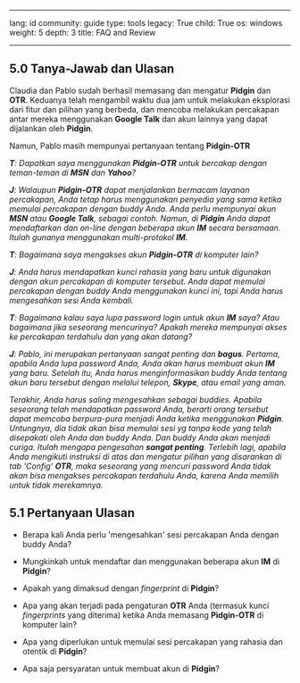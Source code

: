 

---

lang: id
community: guide
type: tools
legacy: True
child: True
os: windows
weight: 5
depth: 3
title: FAQ and Review

---

<a name="6.0"></a>
## 5.0 Tanya-Jawab dan Ulasan ##

Claudia dan Pablo sudah berhasil memasang dan mengatur **Pidgin** dan **OTR**. Keduanya telah mengambil waktu dua jam untuk melakukan eksplorasi dari fitur dan pilihan yang berbeda, dan mencoba melakukan percakapan antar mereka menggunakan **Google Talk** dan akun lainnya yang dapat dijalankan oleh **Pidgin**. 

Namun, Pablo masih mempunyai pertanyaan tentang **Pidgin-OTR**

<div class="background" markdown="1"> 

***T**: Dapatkan saya menggunakan **Pidgin-OTR** untuk bercakap dengan teman-teman di **MSN** dan **Yahoo**?*

***J**: Walaupun **Pidgin-OTR** dapat menjalankan bermacam layanan percakapan, Anda tetap harus menggunakan penyedia yang sama ketika memulai percakapan dengan buddy Anda. Anda perlu mempunyai akun **MSN** atau **Google Talk**, sebagai contoh. Namun, di **Pidgin** Anda dapat mendaftarkan dan on-line dengan beberapa akun **IM** secara bersamaan. Itulah gunanya menggunakan multi-protokol **IM**.*

***T**: Bagaimana saya mengakses akun **Pidgin-OTR** di komputer lain?*

***J**: Anda harus mendapatkan kunci rahasia yang baru untuk digunakan dengan akun percakapan di komputer tersebut. Anda dapat memulai percakapan dengan buddy Anda menggunakan kunci ini, tapi Anda harus mengesahkan sesi Anda kembali.*

***T**: Bagaimana kalau saya lupa password login untuk akun **IM** saya? Atau bagaimana jika seseorang mencurinya? Apakah mereka mempunyai akses ke percakapan terdahulu dan yang akan datang?*

***J**: Pablo, ini merupakan pertanyaan sangat penting dan **bagus**. Pertama, apabila Anda lupa password Anda, Anda akan harus membuat akun **IM** yang baru. Setelah itu, Anda harus menginformasikan buddy Anda tentang akun baru tersebut dengan melalui telepon, **Skype**, atau email yang aman.*

*Terakhir, Anda harus saling mengesahkan sebagai buddies. Apabila seseorang telah mendapatkan password Anda, berarti orang tersebut dapat memcoba berpura-pura menjadi Anda ketika menggunakan **Pidgin**. Untungnya, dia tidak akan bisa memulai sesi yg tanpa kode yang telah disepakati oleh Anda dan buddy Anda. Dan buddy Anda akan menjadi curiga. Itulah mengapa pengesahan **sangat penting**. Terlebih lagi, apabila Anda mengikuti instruksi di atas dan mengatur pilihan yang disarankan di tab 'Config' **OTR**, maka seseorang yang mencuri password Anda tidak akan bisa mengakses percakapan terdahulu Anda, karena Anda memilih untuk tidak merekamnya.*

</div>

<a name="5.1"></a>
## 5.1 Pertanyaan Ulasan ##

- Berapa kali Anda perlu 'mengesahkan' sesi percakapan Anda dengan buddy Anda?

- Mungkinkah untuk mendaftar dan menggunakan beberapa akun **IM** di **Pidgin**?

- Apakah yang dimaksud dengan *fingerprint* di **Pidgin**?
 
- Apa yang akan terjadi pada pengaturan **OTR** Anda (termasuk kunci *fingerprints* yang diterima) ketika Anda memasang **Pidgin-OTR** di komputer lain?

- Apa yang diperlukan untuk memulai sesi percakapan yang rahasia dan otentik di **Pidgin**?

- Apa saja persyaratan untuk membuat akun di **Pidgin**?

